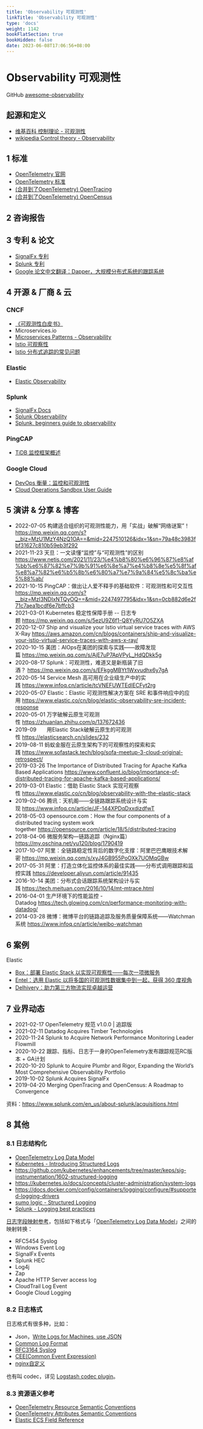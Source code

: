 ```yaml
---
title: 'Observability 可观测性'
linkTitle: 'Observability 可观测性'
type: 'docs'
weight: 1142
bookFlatSection: true
bookHidden: false
date: 2023-06-08T17:06:56+08:00
---
```


# Observability 可观测性

GitHub [awesome-observability](https://github.com/adriannovegil/awesome-observability)

## 起源和定义
* [维基百科 控制理论 - 可观测性](https://zh.wikipedia.org/wiki/%E5%8F%AF%E8%A7%80%E6%B8%AC%E6%80%A7)
* [wikipedia Control theory - Observability](https://en.wikipedia.org/wiki/Observability)

## 1 标准
* [OpenTelemetry 官网](https://opentelemetry.io/)
* [OpenTelemetry 标准](https://github.com/open-telemetry/opentelemetry-specification)
* [(合并到了OpenTelemetry) OpenTracing](https://opentracing.io/docs/overview/)
* [(合并到了OpenTelemetry) OpenCensus](https://opencensus.io/)

## 2 咨询报告
## 3 专利 & 论文
* [SignalFx 专利](https://patents.google.com/?assignee=signalFx&num=100&oq=signalFx)
* [Splunk 专利](https://patents.google.com/?assignee=Splunk&num=100&oq=Splunk)
* [Google 论文中文翻译：Dapper，大规模分布式系统的跟踪系统](https://bigbully.github.io/Dapper-translation/)

## 4 开源 & 厂商 & 云
### CNCF
* [《可观测性白皮书》](https://mp.weixin.qq.com/s?__biz=Mzg3Mzg2ODA4Ng==&mid=2247490236&idx=1&sn=1b6bc71889952937b8be2c59da72e547)
* Microservices.io
* [Microservices Patterns - Observability](https://microservices.io/patterns/index.html)
* [Istio 可观察性](https://istio.io/latest/zh/docs/concepts/observability/)
* [Istio 分布式追踪的常见问题](https://istio.io/latest/zh/about/faq/distributed-tracing/)

### Elastic 
* [Elastic Observability](https://www.elastic.co/guide/en/observability/current/observability-introduction.html)
### Splunk 
* [SignalFx Docs](https://docs.signalfx.com/en/latest/index.html)
* [Splunk Observability](https://www.splunk.com/en_us/about-us/business-strategy-and-vision/observability.html)
* [Splunk, beginners guide to observability](https://www.splunk.com/pdfs/ebooks/beginners-guide-to-observability.pdf)

### PingCAP
* [TiDB 监控框架概述](https://docs.pingcap.com/zh/tidb/stable/tidb-monitoring-framework)

### Google Cloud
* [DevOps 衡量：监控和可观测性](https://cloud.google.com/solutions/devops/devops-measurement-monitoring-and-observability?hl=zh-cn)
* [Cloud Operations Sandbox User Guide](https://github.com/GoogleCloudPlatform/cloud-ops-sandbox/blob/master/docs/README.md)

## 5 演讲 & 分享 & 博客
* 2022-07-05 构建适合组织的可观测性能力，用「实战」破解“网络谜案”！https://mp.weixin.qq.com/s?__biz=MzU1MzY4NzQ1OA==&mid=2247510126&idx=1&sn=79a48c3983fbf31627c810b59eb3f292
* 2021-11-23 天旦：一文读懂“监控”与“可观测性”的区别 https://www.netis.com/2021/11/23/%e4%b8%80%e6%96%87%e8%af%bb%e6%87%82%e7%9b%91%e6%8e%a7%e4%b8%8e%e5%8f%af%e8%a7%82%e6%b5%8b%e6%80%a7%e7%9a%84%e5%8c%ba%e5%88%ab/
* 2021-10-15 PingCAP：做出让人爱不释手的基础软件：可观测性和可交互性 https://mp.weixin.qq.com/s?__biz=MzI3NDIxNTQyOQ==&mid=2247497795&idx=1&sn=0cb882d6e2f71c7aea1bcdf6e7bffcb3
* 2021-03-01 Kubernetes 稳定性保障手册 -- 日志专题 https://mp.weixin.qq.com/s/5ezU9Z6f1-Q8YyRU7O5ZXA
* 2020-12-07 Ship and visualize your Istio virtual service traces with AWS X-Ray https://aws.amazon.com/cn/blogs/containers/ship-and-visualize-your-istio-virtual-service-traces-with-aws-x-ray/
* 2020-10-15 美团：AIOps在美团的探索与实践——故障发现篇 https://mp.weixin.qq.com/s/AjE7uP7ApVPyL_HdQDkk5g
* 2020-08-17 Splunk：可观测性，难道又是新瓶装了旧酒？ https://mp.weixin.qq.com/s/EFkggMBYt1Wxvudhx6y7gA
* 2020-05-14 Service Mesh 高可用在企业级生产中的实践 https://www.infoq.cn/article/tcVNEFUWTEdIECFyt2rg
* 2020-05-07 Elastic：Elastic 可观测性解决方案在 SRE 和事件响应中的应用 https://www.elastic.co/cn/blog/elastic-observability-sre-incident-response
* 2020-05-01 万字破解云原生可观测性 https://zhuanlan.zhihu.com/p/137672436
* 2019-09       用Elastic Stack破解云原生的可观测性 https://elasticsearch.cn/slides/232
* 2019-08-11 蚂蚁金服在云原生架构下的可观察性的探索和实践 https://www.sofastack.tech/blog/sofa-meetup-3-cloud-original-retrospect/
* 2019-03-26 The Importance of Distributed Tracing for Apache Kafka Based Applications https://www.confluent.io/blog/importance-of-distributed-tracing-for-apache-kafka-based-applications/
* 2019-03-01 Elastic：借助 Elastic Stack 实现可观察性 https://www.elastic.co/cn/blog/observability-with-the-elastic-stack
* 2019-02-06 腾讯：天机阁——全链路跟踪系统设计与实现 https://www.infoq.cn/article/JF-144XPDqDxxdizdfwT
* 2018-05-03 opensource.com：How the four components of a distributed tracing system work together https://opensource.com/article/18/5/distributed-tracing
* 2018-04-06 微服务架构—链路追踪（Nginx篇）https://my.oschina.net/yu120/blog/1790419
* 2017-10-07 阿里：全链路稳定性背后的数字化支撑：阿里巴巴鹰眼技术解密 https://mp.weixin.qq.com/s/xyJ4GB955PoOXk7UOMqGBw
* 2017-05-31 阿里：打造立体化监控体系的最佳实践——分布式调用跟踪和监控实践 https://developer.aliyun.com/article/91435
* 2016-10-14 美团：分布式会话跟踪系统架构设计与实践 https://tech.meituan.com/2016/10/14/mt-mtrace.html
* 2016-04-01 生产环境下的性能监控 - Datadog https://tech.glowing.com/cn/performance-monitoring-with-datadog/
* 2014-03-28 微博：微博平台的链路追踪及服务质量保障系统——Watchman 系统 https://www.infoq.cn/article/weibo-watchman

## 6 案例
Elastic
* [Box：部署 Elastic Stack 以实现可观察性——每次一项微服务](https://www.elastic.co/cn/customers/box)
* [Entel：选用 Elastic 以将多国的可观测性数据集中到一起，获得 360 度视角](https://www.elastic.co/cn/customers/entel)
* [Delhivery：助力第三方物流实现卓越运营](https://www.elastic.co/cn/customers/delhivery)

## 7 业界动态
* 2021-02-17 OpenTelemetry 规范 v1.0.0 | 追踪版 
* 2021-02-11 Datadog Acquires Timber Technologies 
* 2020-11-24 Splunk to Acquire Network Performance Monitoring Leader Flowmill 
* 2020-10-22 跟踪、指标、日志于一身的OpenTelemetry发布跟踪规范RC版本 + GA计划 
* 2020-10-20 Splunk to Acquire Plumbr and Rigor, Expanding the World’s Most Comprehensive Observability Portfolio 
* 2019-10-02 Splunk Acquires SignalFx 
* 2019-04-20 Merging OpenTracing and OpenCensus: A Roadmap to Convergence

资料：https://www.splunk.com/en_us/about-splunk/acquisitions.html

## 8 其他
### 8.1 日志结构化
* [OpenTelemetry Log Data Model](https://github.com/open-telemetry/opentelemetry-specification/blob/master/specification/logs/data-model.md)
* [Kubernetes - Introducing Structured Logs](https://kubernetes.io/blog/2020/09/04/kubernetes-1-19-introducing-structured-logs/)
* https://github.com/kubernetes/enhancements/tree/master/keps/sig-instrumentation/1602-structured-logging
* https://kubernetes.io/docs/concepts/cluster-administration/system-logs
* https://docs.docker.com/config/containers/logging/configure/#supported-logging-drivers
* [sumo logic - Structured Logging](https://www.sumologic.com/glossary/structured-logging/)
* [Splunk - Logging best practices](https://dev.splunk.com/enterprise/docs/developapps/addsupport/logging/loggingbestpractices)

[日志字段映射参考](https://github.com/open-telemetry/opentelemetry-specification/blob/main/specification/logs/data-model.md#appendix-a-example-mappings)，包括如下格式与「[OpenTelemetry Log Data Model](https://github.com/open-telemetry/opentelemetry-specification/blob/master/specification/logs/data-model.md)」之间的映射转换：
* RFC5454 Syslog
* Windows Event Log
* SignalFx Events
* Splunk HEC
* Log4j
* Zap
* Apache HTTP Server access log
* CloudTrail Log Event
* Google Cloud Logging

### 8.2 日志格式
日志格式有很多种，比如：
* Json，[Write Logs for Machines, use JSON](https://paul.querna.org/articles/2011/12/26/log-for-machines-in-json/)
* [Common Log Format](https://en.wikipedia.org/wiki/Common_Log_Format)
* [RFC3164 Syslog](http://www.ietf.org/rfc/rfc3164.txt)
* [CEE(Common Event Expression)](http://cee.mitre.org/about/documents.html)
* [nginx自定义](http://nginx.org/en/docs/http/ngx_http_log_module.html#log_format)

也有叫 codec，详见 [Logstash codec plugin](https://www.elastic.co/guide/en/logstash/master/codec-plugins.html)。

### 8.3 资源语义参考
* [OpenTelemetry Resource Semantic Conventions](https://github.com/open-telemetry/opentelemetry-specification/blob/main/specification/resource/semantic_conventions/README.md)
* [OpenTelemetry Attributes Semantic Conventions](https://github.com/open-telemetry/opentelemetry-specification/blob/main/specification/trace/semantic_conventions/README.md)
* [Elastic ECS Field Reference](https://www.elastic.co/guide/en/ecs/current/ecs-field-reference.html)